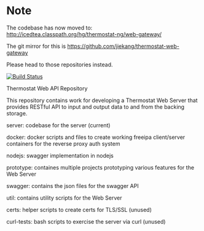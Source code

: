 # Note

The codebase has now moved to:
http://icedtea.classpath.org/hg/thermostat-ng/web-gateway/

The git mirror for this is
https://github.com/jiekang/thermostat-web-gateway


Please head to those repositories instead.



[![Build Status](https://travis-ci.org/jiekang/thermostat-web-api.svg?branch=master)](https://travis-ci.org/jiekang/thermostat-web-api)

Thermostat Web API Repository

This repository contains work for developing a Thermostat Web Server that provides RESTful API to input and output data to and from the backing storage.

server: codebase for the server (current)


docker: docker scripts and files to create working freeipa client/server containers for the reverse proxy auth system

nodejs: swagger implementation in nodejs

prototype: containes multiple projects prototyping various features for the Web Server

swagger: contains the json files for the swagger API

util: contains utility scripts for the Web Server

certs: helper scripts to create certs for TLS/SSL (unused)

curl-tests: bash scripts to exercise the server via curl (unused)

